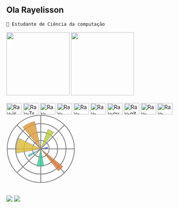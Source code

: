 ## Ola Rayelisson
   
    🌱 Estudante de Ciência da computação 



  <div>
      <img height="165em" src="https://github-readme-stats.vercel.app/api?username=Rayelisson&theme=dark&show_icons=true" />
      <img height="165em" src="https://github-readme-stats.vercel.app/api/top-langs/?username=Rayelisson&theme=dark&layout=compact" />
  </div>
 <div style="display: inline-block"><br>
     <img align="center" alt="Ray-js" height="30"  width="40"  src="https://cdn.jsdelivr.net/gh/devicons/devicon/icons/javascript/javascript-original.svg">
     <img align="center" alt="Ray-Ts" height="30"  width="40"  src="https://cdn.jsdelivr.net/gh/devicons/devicon/icons/typescript/typescript-original.svg">
     <img align="center" alt="Ray-React" height="30"  width="40"  src="https://cdn.jsdelivr.net/gh/devicons/devicon/icons/react/react-original.svg">
     <img align="center" alt="Ray-veu" height="30"  width="40"  src="https://cdn.jsdelivr.net/gh/devicons/devicon/icons/vuejs/vuejs-original.svg">
    <img align="center" alt="Ray-html" height="30"  width="40"  src="https://cdn.jsdelivr.net/gh/devicons/devicon/icons/html5/html5-original.svg">
     <img align="center" alt="Ray-css" height="30"  width="40"  src="https://cdn.jsdelivr.net/gh/devicons/devicon/icons/css3/css3-original.svg">
     <img align="center" alt="Ray-py" height="30"  width="40"  src="https://cdn.jsdelivr.net/gh/devicons/devicon/icons/python/python-original.svg">
     <img align="center" alt="Ray-git" height="30"  width="40"  src="https://cdn.jsdelivr.net/gh/devicons/devicon/icons/git/git-original.svg">
     <img align="center" alt="Ray-excel" height="30"  width="40" src="https://img.icons8.com/color/48/000000/microsoft-excel-2019--v1.svg"/>
      <img align="center" alt="Ray-excel" height="30"  width="40" src="file:///C:/Users/NP270E5K/Downloads/matplotlib-seeklogo.com.svg"/>
  <img  <?xml version="1.0" encoding="UTF-8"?>
<svg xmlns="http://www.w3.org/2000/svg" width="180" height="180" stroke="gray">
<g stroke-width="2" fill="#FFF">
<circle cx="90" cy="90" r="88"/>
<circle cx="90" cy="90" r="66"/>
<circle cx="90" cy="90" r="44"/>
<circle cx="90" cy="90" r="22"/>
<path d="m90,2v176m62-26-124-124m124,0-124,124m150-62H2"/>
</g><g opacity=".8">
<path fill="#44C" d="m90,90h18a18,18 0 0,0 0-5z"/>
<path fill="#BC3" d="m90,90 34-43a55,55 0 0,0-15-8z"/>
<path fill="#D93" d="m90,90-16-72a74,74 0 0,0-31,15z"/>
<path fill="#DB3" d="m90,90-58-28a65,65 0 0,0-5,39z"/>
<path fill="#3BB" d="m90,90-33,16a37,37 0 0,0 2,5z"/>
<path fill="#3C9" d="m90,90-10,45a46,46 0 0,0 18,0z"/>
<path fill="#D73" d="m90,90 46,58a74,74 0 0,0 12-12z"/>
</g></svg> <img/>
      
  </div>
    
   ##
  
<div>
  <a href="https://www.instagram.com/rayelisson/?theme=dark" target="_blank"><img src="https://img.shields.io/badge/Instagram-E4405F?style=for-the-badge&logo=instagram&logoColor=white" target="_blank"></a>
    <a href="https://www.linkedin.com/in/rayelisson-cec%C3%ADlio-74085162/" target="_blank"><img src="https://img.shields.io/badge/LinkedIn-0077B5?style=for-the-badge&logo=linkedin&logoColor=white" target="_blank"></a>

</div>


<!--
**Rayelisson/Rayelisson** is a ✨ _special_ ✨ repository because its `README.md` (this file) appears on your GitHub profile.

Here are some ideas to get you started:
<img align="right" alt="GIF" src="https://github.com/abhisheknaiidu/abhisheknaiidu/blob/master/code.gif?raw=true" width="500" height="200" />
- 🔭 I’m currently working on ...
- 🌱 I’m currently learning ...
- 👯 I’m looking to collaborate on ...
- 🤔 I’m looking for help with ...
- 💬 Ask me about ...
- 📫 How to reach me: ...
- 😄 Pronouns: ...
- ⚡ Fun fact: ...
-->
